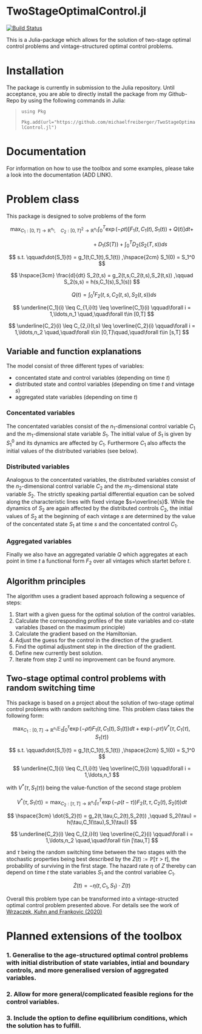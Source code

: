 # TwoStageOptimalControl.jl
[![Build Status](https://github.com/michaelfreiberger/TwoStageOptimalControl.jl/actions/workflows/ci.yml/badge.svg?branch=master)](https://github.com/michaelfreiberger/TwoStageOptimalControl.jl/actions/workflows/ci.yml?query=branch%3Amaster)


This is a Julia-package which allows for the solution of two-stage optimal control problems and vintage-structured optimal control problems.

# Installation


The package is currently in submission to the Julia repository. Until acceptance, you are able to directly install the package from my Github-Repo by using the following commands in Julia:

> `using Pkg`
>
> `Pkg.add(url="https://github.com/michaelfreiberger/TwoStageOptimalControl.jl")`

# Documentation

For information on how to use the toolbox and some examples, please take a look into the documentation (ADD LINK). 

# Problem class

This package is designed to solve problems of the form

$$ 
\max_{C_1: [0,T]\to\mathbb{R}^{n_1},\quad C_2:[0,T]^2\to\mathbb{R}^{n_2}}\int_{0}^{T} \exp(-\rho t)\Big[F_1(t,C_1(t),S_1(t)) + Q(t) \Big]dt +
$$

$$
\hspace{4cm} + D_1(S(T)) + \int_0^T D_2(S_2(T,s))ds
$$

$$
s.t. \qquad\dot{S_1}(t) = g_1(t,C_1(t),S_1(t)) ,\hspace{2cm} S_1(0) = S_1^0
$$

$$
\hspace{3cm} \frac{d}{dt} S_2(t,s) = g_2(t,s,C_2(t,s),S_2(t,s)) ,\qquad S_2(s,s) = h(s,C_1(s),S_1(s))
$$

$$
\qquad \qquad Q(t) = \int_0^t F_2(t,s,C_2(t,s),S_2(t,s)) ds
$$

$$
\underline{C_1}(i) \leq C_{1,i}(t) \leq \overline{C_1}(i) \qquad\forall i = 1,\ldots,n_1 \quad,\quad\forall t\in [0,T]
$$

$$
\underline{C_2}(i) \leq C_{2,i}(t,s) \leq \overline{C_2}(i) \qquad\forall i = 1,\ldots,n_2 \quad,\quad\forall s\in [0,T]\quad,\quad\forall t\in [s,T]
$$


## **Variable and function explanations**

The model consist of three different types of variables:

* concentated state and control variables (depending on time $t$)
* distributed state and control variables (depending on time $t$ and vintage $s$)
* aggregated state variables (depending on time $t$)

### Concentated variables

The concentated variables consist of the $n_1$-dimensional control variable $C_1$ and the $m_1$-dimensional state variable $S_1$. The initial value of $S_1$ is given by $S_1^0$ and its dynamics are affected by $C_1$. Furthermore $C_1$ also affects the initial values of the distributed variables (see below).

### Distributed variables

Analogous to the concentated variables, the distributed variables consist of the $n_2$-dimensional control variable $C_2$ and the $m_2$-dimensional state variable $S_2$. The strictly speaking partial differential equation can be solved along the characteristic lines with fixed vintage $s=\overline{s}$. While the dynamics of $S_2$ are again affected by the distributed controls $C_2$, the initial values of $S_2$ at the beginning of each vintage $s$ are determined by the value of the concentated state $S_1$ at time $s$ and the concentated control $C_1$.

### Aggregated variables

Finally we also have an aggregated variable $Q$ which aggregates at each point in time $t$ a functional form $F_2$ over all vintages which startet before $t$. 

## **Algorithm principles**

The algorithm uses a gradient based approach following a sequence of steps:

1. Start with a given guess for the optimal solution of the control variables.
2. Calculate the corresponding profiles of the state variables and co-state variables (based on the maximum principle)
3. Calculate the gradient based on the Hamiltonian.
4. Adjust the guess for the control in the direction of the gradient.
5. Find the optimal adjustment step in the direction of the gradient.
6. Define new currently best solution.
7. Iterate from step 2 until no improvement can be found anymore.

## **Two-stage optimal control problems with random switching time**

This package is based on a project about the solution of two-stage optimal control problems with random switching time. This problem class takes the following form:

$$ 
\max_{C_1: [0,T]\to\mathbb{R}^{n_1}}\mathbb{E}_{\tau}\int_{0}^{\tau} \exp(-\rho t) F_1(t,C_1(t),S_1(t)) dt + \exp(-\rho\tau)V^*(\tau,C_1(\tau),S_1(\tau))
$$

$$
s.t. \qquad\dot{S_1}(t) = g_1(t,C_1(t),S_1(t)) ,\hspace{2cm} S_1(0) = S_1^0
$$

$$
\underline{C_1}(i) \leq C_{1,i}(t) \leq \overline{C_1}(i) \qquad\forall i = 1,\ldots,n_1
$$

with $V^*(\tau,S_1(\tau))$ being the value-function of the second stage problem

$$
V^*(\tau,S_1(\tau)) = \max_{C_2:[\tau,T]\to\mathbb{R}^{n_2}}\int_{\tau}^T \exp(-\rho(t-\tau))F_2(t,\tau,C_2(t),S_2(t)) dt
$$

$$
\hspace{3cm} \dot{S_2}(t) = g_2(t,\tau,C_2(t),S_2(t)) ,\qquad S_2(\tau) = h(\tau,C_1(\tau),S_1(\tau))
$$

$$
\underline{C_2}(i) \leq C_{2,i}(t) \leq \overline{C_2}(i) \qquad\forall i = 1,\ldots,n_2 \quad,\quad\forall t\in [\tau,T]
$$

and $\tau$ being the random switching time between the two stages with the stochastic properties being best described by the $Z(t):= \mathbb{P}\left[\tau > t\right]$, the probability of surviving in the first stage. The hazard rate $\eta$ of $Z$ thereby can depend on time $t$ the state variables $S_1$ and the control variablee $C_1$.

$$
\dot{Z}(t) = -\eta(t,C_1,S_1)\cdot Z(t)
$$

Overall this problem type can be transformed into a vintage-structed optimal control problem presented above. For details see the work of [Wrzaczek, Kuhn and Frankovic (2020)](https://link.springer.com/article/10.1007/s10957-019-01598-5)

# Planned extensions of the toolbox

### 1. Generalise to the age-structured optimal control problems with initial distribution of state variables, intial and boundary controls, and more generalised version of aggregated variables.

### 2. Allow for more general/complicated feasible regions for the control variables.

### 3. Include the option to define equilibrium conditions, which the solution has to fulfill.